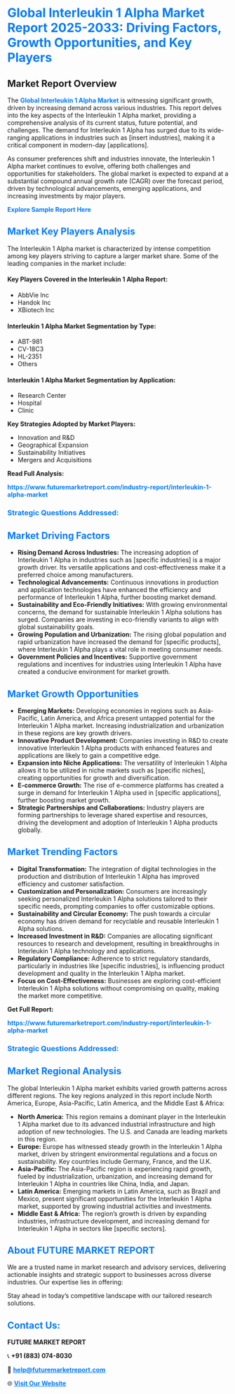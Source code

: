 <h1 style="color: #007BFF;">Global Interleukin 1 Alpha Market Report 2025-2033: Driving Factors, Growth Opportunities, and Key Players</h1>

<section id="overview">
<h2>Market Report Overview</h2>
<p>The <a href="https://www.futuremarketreport.com/industry-report/interleukin-1-alpha-market" style="color: #007BFF; text-decoration: none;"><strong>Global Interleukin 1 Alpha Market</strong></a> is witnessing significant growth, driven by increasing demand across various industries. This report delves into the key aspects of the Interleukin 1 Alpha market, providing a comprehensive analysis of its current status, future potential, and challenges. The demand for Interleukin 1 Alpha has surged due to its wide-ranging applications in industries such as [insert industries], making it a critical component in modern-day [applications].</p>
<p>As consumer preferences shift and industries innovate, the Interleukin 1 Alpha market continues to evolve, offering both challenges and opportunities for stakeholders. The global market is expected to expand at a substantial compound annual growth rate (CAGR) over the forecast period, driven by technological advancements, emerging applications, and increasing investments by major players.</p>
</section>

<section id="overview">
<p><a href="https://www.futuremarketreport.com/request-sample/reportId=53906" style="color: #007BFF; text-decoration: none;"><strong>Explore Sample Report Here</strong></a></p>
</section>

<section id="key-players">
<h2 style="color: #007BFF;">Market Key Players Analysis</h2>
<p>The Interleukin 1 Alpha market is characterized by intense competition among key players striving to capture a larger market share. Some of the leading companies in the market include:</p>
<h4>Key Players Covered in the Interleukin 1 Alpha Report:</h4>
<ul><li>AbbVie Inc</li><li>Handok Inc</li><li>XBiotech Inc</li></ul>
<h4>Interleukin 1 Alpha Market Segmentation by Type:</h4>
<ul><li>ABT-981</li><li>CV-18C3</li><li>HL-2351</li><li>Others</li></ul>

<h4>Interleukin 1 Alpha Market Segmentation by Application:</h4>
<ul><li>Research Center</li><li>Hospital</li><li>Clinic</li></ul>
<p><strong>Key Strategies Adopted by Market Players:</strong></p>
<ul>
<li>Innovation and R&D</li>
<li>Geographical Expansion</li>
<li>Sustainability Initiatives</li>
<li>Mergers and Acquisitions</li>
</ul>
</section>

<section>
<p><strong>Read Full Analysis: </strong></p><a href="https://www.futuremarketreport.com/industry-report/interleukin-1-alpha-market" style="color: #007BFF; text-decoration: none;"><strong>https://www.futuremarketreport.com/industry-report/interleukin-1-alpha-market</strong></a>
<h3 style="color: #007BFF;">Strategic Questions Addressed:</h3>
</section>

<section id="driving-factors">
<h2 style="color: #007BFF;">Market Driving Factors</h2>
<ul>
<li><strong>Rising Demand Across Industries:</strong> The increasing adoption of Interleukin 1 Alpha in industries such as [specific industries] is a major growth driver. Its versatile applications and cost-effectiveness make it a preferred choice among manufacturers.</li>
<li><strong>Technological Advancements:</strong> Continuous innovations in production and application technologies have enhanced the efficiency and performance of Interleukin 1 Alpha, further boosting market demand.</li>
<li><strong>Sustainability and Eco-Friendly Initiatives:</strong> With growing environmental concerns, the demand for sustainable Interleukin 1 Alpha solutions has surged. Companies are investing in eco-friendly variants to align with global sustainability goals.</li>
<li><strong>Growing Population and Urbanization:</strong> The rising global population and rapid urbanization have increased the demand for [specific products], where Interleukin 1 Alpha plays a vital role in meeting consumer needs.</li>
<li><strong>Government Policies and Incentives:</strong> Supportive government regulations and incentives for industries using Interleukin 1 Alpha have created a conducive environment for market growth.</li>
</ul>
</section>

<section id="growth-opportunities">
<h2 style="color: #007BFF;">Market Growth Opportunities</h2>
<ul>
<li><strong>Emerging Markets:</strong> Developing economies in regions such as Asia-Pacific, Latin America, and Africa present untapped potential for the Interleukin 1 Alpha market. Increasing industrialization and urbanization in these regions are key growth drivers.</li>
<li><strong>Innovative Product Development:</strong> Companies investing in R&D to create innovative Interleukin 1 Alpha products with enhanced features and applications are likely to gain a competitive edge.</li>
<li><strong>Expansion into Niche Applications:</strong> The versatility of Interleukin 1 Alpha allows it to be utilized in niche markets such as [specific niches], creating opportunities for growth and diversification.</li>
<li><strong>E-commerce Growth:</strong> The rise of e-commerce platforms has created a surge in demand for Interleukin 1 Alpha used in [specific applications], further boosting market growth.</li>
<li><strong>Strategic Partnerships and Collaborations:</strong> Industry players are forming partnerships to leverage shared expertise and resources, driving the development and adoption of Interleukin 1 Alpha products globally.</li>
</ul>
</section>

<section id="trending-factors">
<h2 style="color: #007BFF;">Market Trending Factors</h2>
<ul>
<li><strong>Digital Transformation:</strong> The integration of digital technologies in the production and distribution of Interleukin 1 Alpha has improved efficiency and customer satisfaction.</li>
<li><strong>Customization and Personalization:</strong> Consumers are increasingly seeking personalized Interleukin 1 Alpha solutions tailored to their specific needs, prompting companies to offer customizable options.</li>
<li><strong>Sustainability and Circular Economy:</strong> The push towards a circular economy has driven demand for recyclable and reusable Interleukin 1 Alpha solutions.</li>
<li><strong>Increased Investment in R&D:</strong> Companies are allocating significant resources to research and development, resulting in breakthroughs in Interleukin 1 Alpha technology and applications.</li>
<li><strong>Regulatory Compliance:</strong> Adherence to strict regulatory standards, particularly in industries like [specific industries], is influencing product development and quality in the Interleukin 1 Alpha market.</li>
<li><strong>Focus on Cost-Effectiveness:</strong> Businesses are exploring cost-efficient Interleukin 1 Alpha solutions without compromising on quality, making the market more competitive.</li>
</ul>
</section>

<section>
<p><strong>Get Full Report: </strong></p><a href="https://www.futuremarketreport.com/industry-report/interleukin-1-alpha-market" style="color: #007BFF; text-decoration: none;"><strong>https://www.futuremarketreport.com/industry-report/interleukin-1-alpha-market</strong></a>
<h3 style="color: #007BFF;">Strategic Questions Addressed:</h3>
</section>


<section id="regional-analysis">
<h2 style="color: #007BFF;">Market Regional Analysis</h2>
<p>The global Interleukin 1 Alpha market exhibits varied growth patterns across different regions. The key regions analyzed in this report include North America, Europe, Asia-Pacific, Latin America, and the Middle East & Africa:</p>
<ul>
<li><strong>North America:</strong> This region remains a dominant player in the Interleukin 1 Alpha market due to its advanced industrial infrastructure and high adoption of new technologies. The U.S. and Canada are leading markets in this region.</li>
<li><strong>Europe:</strong> Europe has witnessed steady growth in the Interleukin 1 Alpha market, driven by stringent environmental regulations and a focus on sustainability. Key countries include Germany, France, and the U.K.</li>
<li><strong>Asia-Pacific:</strong> The Asia-Pacific region is experiencing rapid growth, fueled by industrialization, urbanization, and increasing demand for Interleukin 1 Alpha in countries like China, India, and Japan.</li>
<li><strong>Latin America:</strong> Emerging markets in Latin America, such as Brazil and Mexico, present significant opportunities for the Interleukin 1 Alpha market, supported by growing industrial activities and investments.</li>
<li><strong>Middle East & Africa:</strong> The region’s growth is driven by expanding industries, infrastructure development, and increasing demand for Interleukin 1 Alpha in sectors like [specific sectors].</li>
</ul>
</section>

<footer>
<h2 style="color: #007BFF;">About FUTURE MARKET REPORT</h2>
<p>We are a trusted name in market research and advisory services, delivering actionable insights and strategic support to businesses across diverse industries. Our expertise lies in offering:</p>

<p>Stay ahead in today’s competitive landscape with our tailored research solutions.</p>

<h2 style="color: #007BFF;">Contact Us:</h2>
<p><strong>FUTURE MARKET REPORT</strong></p>
<p>📞 <strong>+91 (883) 074-8030</strong></p>
<p>📧 <strong><a href="mailto:help@futuremarketreport.com" style="color: #007BFF;">help@futuremarketreport.com</a></strong></p>
<p>🌐 <strong><a href="https://www.futuremarketreport.com/" style="color: #007BFF;">Visit Our Website</a></strong></p>
</footer>